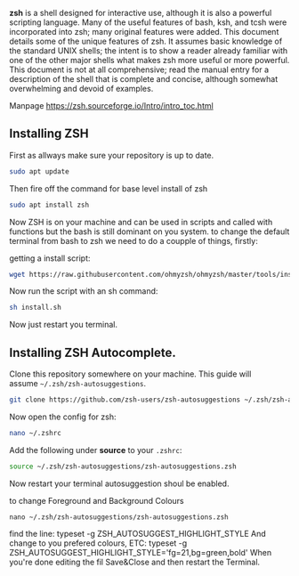 **zsh** is a shell designed for interactive use, although it is also a powerful scripting language. Many of the useful features of bash, ksh, and tcsh were incorporated into zsh; many original features were added. This document details some of the unique features of zsh. It assumes basic knowledge of the standard UNIX shells; the intent is to show a reader already familiar with one of the other major shells what makes zsh more useful or more powerful. This document is not at all comprehensive; read the manual entry for a description of the shell that is complete and concise, although somewhat overwhelming and devoid of examples.

Manpage https://zsh.sourceforge.io/Intro/intro_toc.html

## Installing ZSH

First as allways make sure your repository is up to date. 

```bash
sudo apt update
```

Then fire off the command for base level install of zsh

```bash
sudo apt install zsh
```

Now ZSH is on your machine and can be used in scripts and called with functions but the bash is still dominant on you system. to change the default terminal from bash to zsh we need to do a coupple of things, firstly:

getting a install script:

```bash
wget https://raw.githubusercontent.com/ohmyzsh/ohmyzsh/master/tools/install.sh
```

Now run the script with an sh command:

```bash
sh install.sh
```

Now just restart you terminal.

## Installing ZSH Autocomplete.

Clone this repository somewhere on your machine. This guide will assume `~/.zsh/zsh-autosuggestions`.

```bash
git clone https://github.com/zsh-users/zsh-autosuggestions ~/.zsh/zsh-autosuggestions
```

Now open the config for zsh:

```bash
nano ~/.zshrc 
```

Add the following under **source** to your `.zshrc`:

```bash
source ~/.zsh/zsh-autosuggestions/zsh-autosuggestions.zsh
```

Now restart your terminal autosuggestion shoul be enabled.

to change Foreground and Background Colours

```
nano ~/.zsh/zsh-autosuggestions/zsh-autosuggestions.zsh
```

find the line: typeset -g ZSH_AUTOSUGGEST_HIGHLIGHT_STYLE And change to you prefered colours, ETC: typeset -g ZSH_AUTOSUGGEST_HIGHLIGHT_STYLE='fg=21,bg=green,bold' When you're done editing the fil Save&Close and then restart the Terminal.